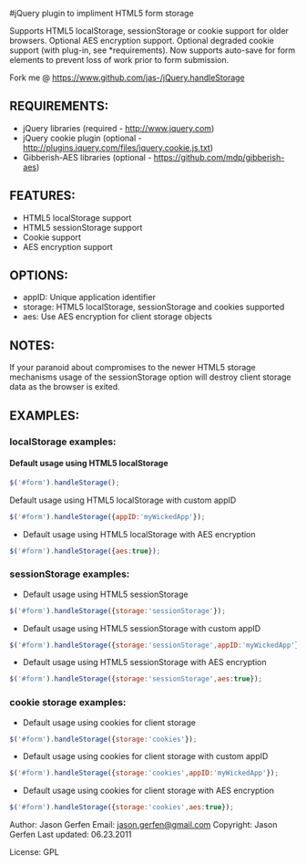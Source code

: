 
#jQuery plugin to impliment HTML5 form storage

Supports HTML5 localStorage, sessionStorage or cookie support
for older browsers. Optional AES encryption support. Optional
degraded cookie support (with plug-in, see *requirements). Now
supports auto-save for form elements to prevent loss of work
prior to form submission.

  Fork me @ https://www.github.com/jas-/jQuery.handleStorage

## REQUIREMENTS:
* jQuery libraries (required - http://www.jquery.com)
* jQuery cookie plugin (optional - http://plugins.jquery.com/files/jquery.cookie.js.txt)
* Gibberish-AES libraries (optional - https://github.com/mdp/gibberish-aes)


## FEATURES:
* HTML5 localStorage support
* HTML5 sessionStorage support
* Cookie support
* AES encryption support

## OPTIONS:
* appID:   Unique application identifier
* storage: HTML5 localStorage, sessionStorage and cookies supported
* aes:     Use AES encryption for client storage objects

## NOTES:
If your paranoid about compromises to the newer HTML5 storage mechanisms usage of the
sessionStorage option will destroy client storage data as the browser is exited.

## EXAMPLES:

### localStorage examples:

#### Default usage using HTML5 localStorage

```javascript
$('#form').handleStorage();
```


Default usage using HTML5 localStorage with custom appID

```javascript
$('#form').handleStorage({appID:'myWickedApp'});
```

* Default usage using HTML5 localStorage with AES encryption
```javascript
$('#form').handleStorage({aes:true});
```

### sessionStorage examples:
* Default usage using HTML5 sessionStorage
```javascript
$('#form').handleStorage({storage:'sessionStorage'});
```

* Default usage using HTML5 sessionStorage with custom appID
```javascript
$('#form').handleStorage({storage:'sessionStorage',appID:'myWickedApp'});
```

* Default usage using HTML5 sessionStorage with AES encryption
```javascript
$('#form').handleStorage({storage:'sessionStorage',aes:true});
```

### cookie storage examples:
* Default usage using cookies for client storage
```javascript
$('#form').handleStorage({storage:'cookies'});
```

* Default usage using cookies for client storage with custom appID
```javascript
$('#form').handleStorage({storage:'cookies',appID:'myWickedApp'});
```

* Default usage using cookies for client storage with AES encryption
```javascript
$('#form').handleStorage({storage:'cookies',aes:true});
```

 Author: Jason Gerfen
 Email: jason.gerfen@gmail.com
 Copyright: Jason Gerfen
 Last updated: 06.23.2011

 License: GPL
